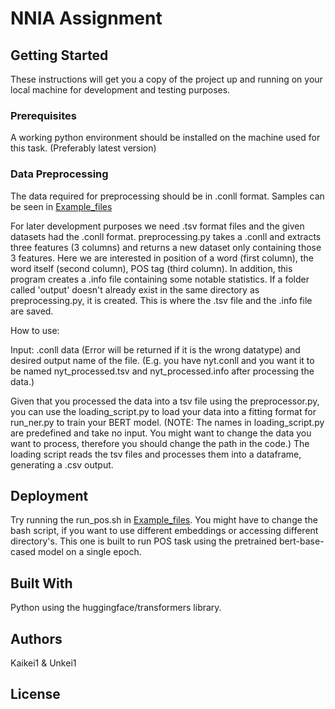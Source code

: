 # NNIA Assignment



## Getting Started

These instructions will get you a copy of the project up and running on your local machine for development and testing purposes. 

### Prerequisites

A working python environment should be installed on the machine used for this task. (Preferably latest version) 


### Data Preprocessing

The data required for preprocessing should be in .conll format. Samples can be seen in [Example_files](https://github.com/Kaikei1/NN_Project/tree/main/example%20files)

For later development purposes we need .tsv format files and the given datasets had the .conll format.
preprocessing.py takes a .conll and extracts three features (3 columns) and returns a new dataset only containing those 3 features. Here we are interested in position of a word (first column), the word itself (second column), POS tag (third column). In addition, this program creates a .info file containing some notable statistics. If a folder called 'output' doesn't already exist in the same directory as preprocessing.py, it is created. This is where the .tsv file and the .info file are saved.

How to use: 

Input: .conll data (Error will be returned if it is the wrong datatype) and desired output name of the file. (E.g. you have nyt.conll and you want it to be named nyt_processed.tsv and nyt_processed.info after processing the data.)

Given that you processed the data into a tsv file using the preprocessor.py, you can use the loading_script.py to load your data into a fitting format for run_ner.py to train your BERT model. (NOTE: The names in loading_script.py are predefined and take no input. You might want to change the data you want to process, therefore you should change the path in the code.)
The loading script reads the tsv files and processes them into a dataframe, generating a .csv output.

## Deployment


Try running the run_pos.sh in [Example_files](https://github.com/Kaikei1/NN_Project/tree/main/example%20files). You might have to change the bash script, if you want to use different embeddings or accessing different directory's.
This one is built to run POS task using the pretrained bert-base-cased model on a single epoch.

## Built With

Python using the huggingface/transformers library.




## Authors

Kaikei1 & Unkei1

## License

